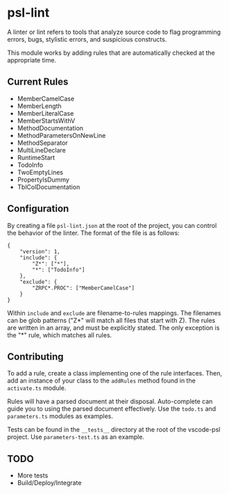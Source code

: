 # psl-lint

A linter or lint refers to tools that analyze source code to flag programming errors, bugs, stylistic errors, and suspicious constructs.

This module works by adding rules that are automatically checked at the appropriate time.

## Current Rules

* MemberCamelCase
* MemberLength
* MemberLiteralCase
* MemberStartsWithV
* MethodDocumentation
* MethodParametersOnNewLine
* MethodSeparator
* MultiLineDeclare
* RuntimeStart
* TodoInfo
* TwoEmptyLines
* PropertyIsDummy
* TblColDocumentation

## Configuration

By creating a file `psl-lint.json` at the root of the project, you can control the behavior of the linter.  The format of the file is as follows:

```
{
	"version": 1,
	"include": {
		"Z*": ["*"],
		"*": ["TodoInfo"]
	},
	"exclude": {
		"ZRPC*.PROC": ["MemberCamelCase"]
	}
}
```

Within `include` and `exclude` are filename-to-rules mappings. The filenames can be glob patterns ("Z*" will match all files that start with Z). The rules are written in an array, and must be explicitly stated. The only exception is the "*" rule, which matches all rules.

## Contributing

To add a rule, create a class implementing one of the rule interfaces. Then, add an instance of your class to the `addRules` method found in the `activate.ts` module.

Rules will have a parsed document at their disposal. Auto-complete can guide you to using the parsed document effectively. Use the `todo.ts` and `parameters.ts` modules as examples.

Tests can be found in the `__tests__` directory at the root of the vscode-psl project. Use `parameters-test.ts` as an example.

## TODO

* More tests
* Build/Deploy/Integrate

